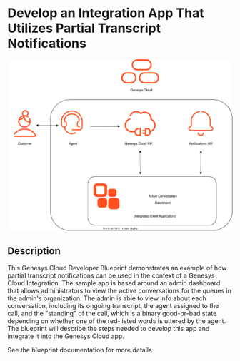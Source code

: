 # Develop an Integration App That Utilizes Partial Transcript Notifications

![Partial Transcript App Flowchart](blueprint/images/flowchart.svg)

## Description

This Genesys Cloud Developer Blueprint demonstrates an example of how partial transcript notifications can be used in the context of a Genesys Cloud Integration.  The sample app is based around an admin dashboard that allows administrators to view the active conversations for the queues in the admin's organization.  The admin is able to view info about each conversation, including its ongoing transcript, the agent assigned to the call, and the "standing" of the call, which is a binary good-or-bad state depending on whether one of the red-listed words is uttered by the agent.  The blueprint will describe the steps needed to develop this app and integrate it into the Genesys Cloud app.


See the blueprint documentation for more details